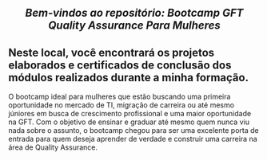 <span align="center">

##  *Bem-vindos ao repositório: Bootcamp GFT Quality Assurance Para Mulheres*

</span>

## Neste local, você encontrará os projetos elaborados e certificados de conclusão dos módulos realizados durante a minha formação.

O bootcamp ideal para mulheres que estão buscando uma primeira oportunidade no mercado de TI, migração de carreira ou até mesmo júniores em busca de crescimento profissional e uma maior oportunidade na GFT. Com o objetivo de ensinar e graduar até mesmo quem nunca viu nada sobre o assunto, o bootcamp chegou para ser uma excelente porta de entrada para quem deseja aprender de verdade e construir uma carreira na área de Quality Assurance.
